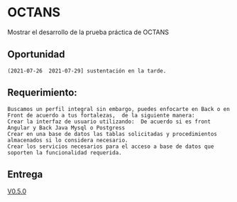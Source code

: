 # OCTANS
Mostrar el desarrollo de la prueba práctica de OCTANS

## Oportunidad
    (2021-07-26  2021-07-29] sustentación en la tarde. 

## Requerimiento:
    Buscamos un perfil integral sin embargo, puedes enfocarte en Back o en Front de acuerdo a tus fortalezas,  de la siguiente manera:
    Crear la interfaz de usuario utilizando:  De acuerdo si es front Angular y Back Java Mysql o Postgress 
    Crear en una base de datos las tablas solicitadas y procedimientos almacenados si lo considera necesario.
    Crear los servicios necesarios para el acceso a base de datos que soporten la funcionalidad requerida.

## Entrega
[V0.5.0](https://github.com/juanmanuelgg/Entrevista-OCTANS/releases/tag/V0.5.0)
